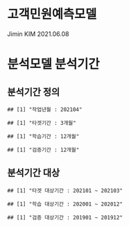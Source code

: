 고객민원예측모델
================
Jimin KIM
2021.06.08

# 분석모델 분석기간

## 분석기간 정의

    ## [1] "작업년월 : 202104"

    ## [1] "타겟기간 : 3개월"

    ## [1] "학습기간 : 12개월"

    ## [1] "검증기간 : 12개월"

## 분석기간 대상

    ## [1] "타겟 대상기간 : 202101 ~ 202103"

    ## [1] "학습 대상기간 : 202001 ~ 202012"

    ## [1] "검증 대상기간 : 201901 ~ 201912"
